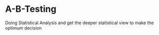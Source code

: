 # A-B-Testing
Doing Statistical Analysis and get the deeper statistical view to make the optimum decision
